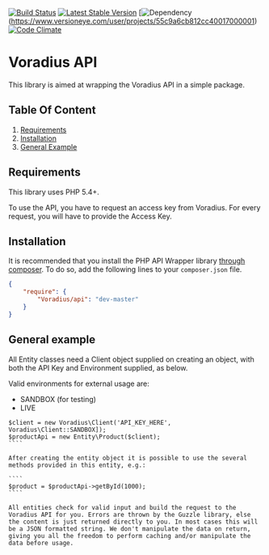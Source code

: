 [![Build Status](https://api.travis-ci.org/Voradius/Api.svg?branch=master)](https://travis-ci.org/Voradius/Api)
[![Latest Stable Version](http://img.shields.io/packagist/v/voradius/api.svg?style=flat)](https://packagist.org/packages/voradius/api)
[![Dependency](https://www.versioneye.com/user/projects/55c9a6cb812cc40017000001/badge.svg?style=flat)(https://www.versioneye.com/user/projects/55c9a6cb812cc40017000001)
[![Code Climate](https://codeclimate.com/github/Voradius/Api/badges/gpa.svg)](https://codeclimate.com/github/Voradius/Api)

# Voradius API

This library is aimed at wrapping the Voradius API in a simple package. 

## Table Of Content

1. [Requirements](#requirements)
2. [Installation](#installation)
3. [General Example](#general)

<a name="requirements"></a>
## Requirements

This library uses PHP 5.4+.

To use the API, you have to request an access key from Voradius. For every request, you will have to provide the Access Key.

<a name="installation"></a>
## Installation

It is recommended that you install the PHP API Wrapper library [through composer](http://getcomposer.org/). To do so,
add the following lines to your ``composer.json`` file.

```JSON
{
    "require": {
        "Voradius/api": "dev-master"
    }
}
```

<a name="general"></a>
## General example

All Entity classes need a Client object supplied on creating an object, with both the API Key and Environment supplied, as below.

Valid environments for external usage are:
* SANDBOX (for testing)
* LIVE

`````
$client = new Voradius\Client('API_KEY_HERE', Voradius\Client::SANDBOX]);
$productApi = new Entity\Product($client);
````

After creating the entity object it is possible to use the several methods provided in this entity, e.g.:

````
$product = $productApi->getById(1000);
````

All entities check for valid input and build the request to the Voradius API for you. Errors are thrown by the Guzzle library, else the content is just returned directly to you. In most cases this will be a JSON formatted string. We don't manipulate the data on return, giving you all the freedom to perform caching and/or manipulate the data before usage.

